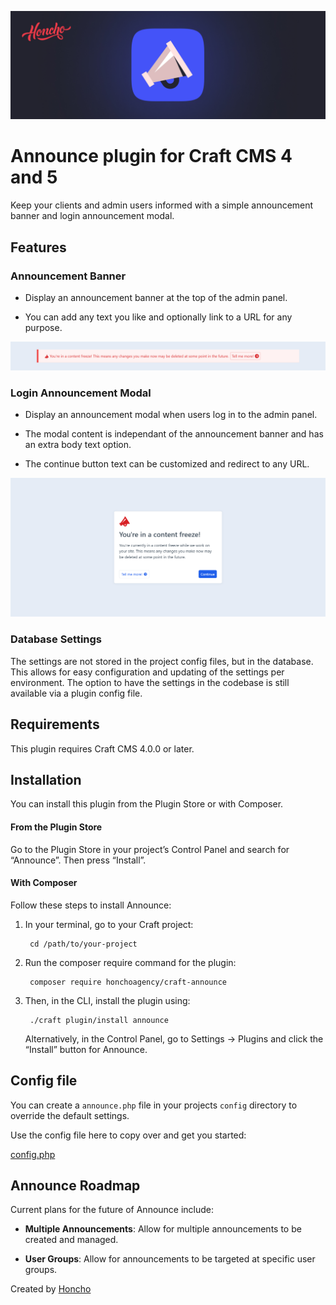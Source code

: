 <p align="center">
    <img src="./docs/resources/Banner.jpg" alt="drawing"/>
</p>

# Announce plugin for Craft CMS 4 and 5

Keep your clients and admin users informed with a simple announcement banner and login announcement modal.


## Features

### Announcement Banner

 - Display an announcement banner at the top of the admin panel.

 - You can add any text you like and optionally link to a URL for any purpose.

<img src="./docs/resources/announce-alert-banner.png" alt="drawing"/>

### Login Announcement Modal

 - Display an announcement modal when users log in to the admin panel.

 - The modal content is independant of the announcement banner and has an extra body text option.

 - The continue button text can be customized and redirect to any URL.

<img src="./docs/resources/login-modal-announcement.png" alt="drawing"/>

### Database Settings

The settings are not stored in the project config files, but in the database. This allows for easy configuration and updating of the settings per environment. The option to have the settings in the codebase is still available via a plugin config file.

## Requirements

This plugin requires Craft CMS 4.0.0 or later.

## Installation

You can install this plugin from the Plugin Store or with Composer.

#### From the Plugin Store

Go to the Plugin Store in your project’s Control Panel and search for “Announce”. Then press “Install”.

#### With Composer

Follow these steps to install Announce:

1. In your terminal, go to your Craft project:

        cd /path/to/your-project

2. Run the composer require command for the plugin:

        composer require honchoagency/craft-announce

3. Then, in the CLI, install the plugin using:

        ./craft plugin/install announce

    Alternatively, in the Control Panel, go to Settings → Plugins and click the “Install” button for Announce.

## Config file

You can create a `announce.php` file in your projects `config` directory to override the default settings.

Use the config file here to copy over and get you started:

[config.php](./src/config.php)


## Announce Roadmap

Current plans for the future of Announce include:

- **Multiple Announcements**: Allow for multiple announcements to be created and managed.

- **User Groups**: Allow for announcements to be targeted at specific user groups.


Created by [Honcho](https://honcho.agency)



